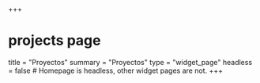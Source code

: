 +++
# projects page
title = "Proyectos"
summary = "Proyectos"
type = "widget_page"
headless = false  # Homepage is headless, other widget pages are not.
+++
